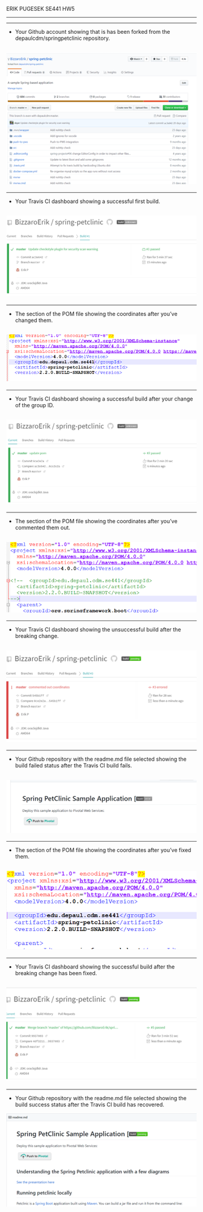 ERIK PUGESEK
SE441
HW5

---
---
- Your Github account showing that is has been forked from the depaulcdm/springpetclinic repository.

![fork](images/q1forked.PNG)
---
---
- Your Travis CI dashboard showing a successful first build.

![build1](images/q2build1.PNG)
---
---

- The section of the POM file showing the coordinates after you’ve changed them.

![pom](images/q3pom.PNG)
---
---
- Your Travis CI dashboard showing a successful build after your change of the group ID.

![build2](images/q4build2.PNG)
---
---
- The section of the POM file showing the coordinates after you’ve commented them
out.

![commentedoutcode](images/q5commentedpom.PNG)
---
---
- Your Travis CI dashboard showing the unsuccessful build after the breaking change.

![error](images/q6error.PNG)
---
---
- Your Github repository with the readme.md file selected showing the build failed
status after the Travis CI build fails.

![linkerror](images/q7builderrorlink.PNG)
---
---
- The section of the POM file showing the coordinates after you’ve fixed them.

![fixedpom](images/q8fixedpom.PNG)
---
---
- Your Travis CI dashboard showing the successful build after the breaking change has
been fixed.

![build3](images/q9buildsuccess.PNG)
---
---
- Your Github repository with the readme.md file selected showing the build success
status after the Travis CI build has recovered.

![linkworking](images/q10buildlinksuccess.PNG)
